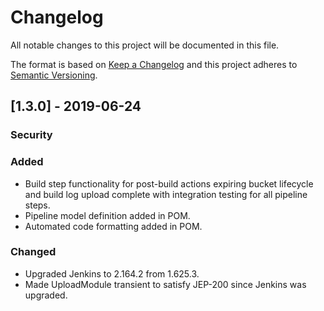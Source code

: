 <!--
 Copyright 2019 Google LLC

 Licensed under the Apache License, Version 2.0 (the "License"); you may not use this file except in
 compliance with the License. You may obtain a copy of the License at
 
        https://www.apache.org/licenses/LICENSE-2.0

 Unless required by applicable law or agreed to in writing, software distributed under the License
 is distributed on an "AS IS" BASIS, WITHOUT WARRANTIES OR CONDITIONS OF ANY KIND, either express or
 implied. See the License for the specific language governing permissions and limitations under the
 License.
-->
# Changelog
All notable changes to this project will be documented in this file.

The format is based on [Keep a Changelog](http://keepachangelog.com/en/1.0.0/)
and this project adheres to [Semantic Versioning](http://semver.org/spec/v2.0.0.html).

## [1.3.0] - 2019-06-24

### Security
 
### Added
 - Build step functionality for post-build actions expiring bucket lifecycle and build log upload complete
 with integration testing for all pipeline steps.
 - Pipeline model definition added in POM.
 - Automated code formatting added in POM.
  
### Changed
 - Upgraded Jenkins to 2.164.2 from 1.625.3.
 - Made UploadModule transient to satisfy JEP-200 since Jenkins was upgraded.
 